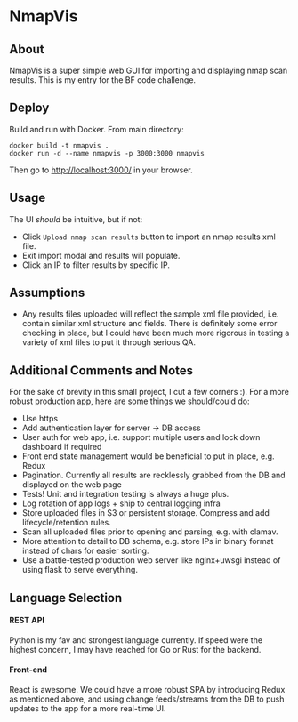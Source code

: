 # NmapVis

## About

NmapVis is a super simple web GUI for importing and displaying nmap scan results. This is my entry for the BF code challenge.

## Deploy

Build and run with Docker. From main directory:

```
docker build -t nmapvis .
docker run -d --name nmapvis -p 3000:3000 nmapvis
```

Then go to [http://localhost:3000/](http://localhost:3000/) in your browser.

## Usage

The UI *should* be intuitive, but if not:

- Click `Upload nmap scan results` button to import an nmap results xml file.
- Exit import modal and results will populate.
- Click an IP to filter results by specific IP.

## Assumptions

- Any results files uploaded will reflect the sample xml file provided, i.e. contain similar xml structure and fields. There is definitely some error checking in place, but I could have been much more rigorous in testing
a variety of xml files to put it through serious QA.

## Additional Comments and Notes

For the sake of brevity in this small project, I cut a few corners :). For a more robust production app, here are some things we should/could do:

- Use https
- Add authentication layer for server -> DB access
- User auth for web app, i.e. support multiple users and lock down dashboard if required
- Front end state management would be beneficial to put in place, e.g. Redux
- Pagination. Currently all results are recklessly grabbed from the DB and displayed on the web page
- Tests! Unit and integration testing is always a huge plus.
- Log rotation of app logs + ship to central logging infra
- Store uploaded files in S3 or persistent storage. Compress and add lifecycle/retention rules.
- Scan all uploaded files prior to opening and parsing, e.g. with clamav.
- More attention to detail to DB schema, e.g. store IPs in binary format instead of chars for easier sorting.
- Use a battle-tested production web server like nginx+uwsgi instead of using flask to serve everything.

## Language Selection

#### REST API

Python is my fav and strongest language currently. If speed were the highest concern, I may have reached for Go or Rust for the backend.

#### Front-end

React is awesome. We could have a more robust SPA by introducing Redux as mentioned above, and using change feeds/streams from the DB to push updates to the app for a more real-time UI.

